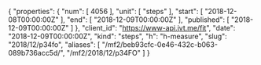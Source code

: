 {
  "properties": {
    "num": [
      4056
    ],
    "unit": [
      "steps"
    ],
    "start": [
      "2018-12-08T00:00:00Z"
    ],
    "end": [
      "2018-12-09T00:00:00Z"
    ],
    "published": [
      "2018-12-09T00:00:00Z"
    ]
  },
  "client_id": "https://www-api.jvt.me/fit",
  "date": "2018-12-09T00:00:00Z",
  "kind": "steps",
  "h": "h-measure",
  "slug": "2018/12/p34fo",
  "aliases": [
    "/mf2/beb93cfc-0e46-432c-b063-089b736acc5d/",
    "/mf2/2018/12/p34FO"
  ]
}
